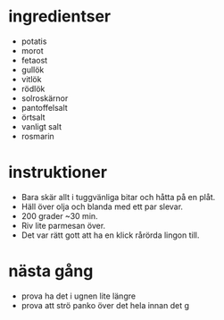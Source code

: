 # ingredientser
 * potatis
 * morot
 * fetaost
 * gullök
 * vitlök
 * rödlök
 * solroskärnor
 * pantoffelsalt
 * örtsalt
 * vanligt salt
 * rosmarin

# instruktioner
 * Bara skär allt i tuggvänliga bitar och håtta på en plåt.
 * Häll över olja och blanda med ett par slevar.
 * 200 grader ~30 min.
 * Riv lite parmesan över.
 * Det var rätt gott att ha en klick rårörda lingon till.

# nästa gång
 * prova ha det i ugnen lite längre
 * prova att strö panko över det hela innan det g


